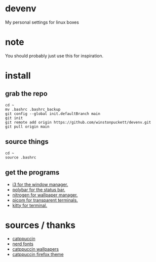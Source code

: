 # devenv
My personal settings for linux boxes

# note
You should probably just use this for inspiration. 

# install

## grab the repo

```
cd ~
mv .bashrc .bashrc_backup
git config --global init.defaultBranch main
git init
git remote add origin https://github.com/winstonpuckett/devenv.git
git pull origin main
```

## source things

```
cd ~
source .bashrc
```

## get the programs

- [i3 for the window manager.](https://i3wm.org/)
- [polybar for the status bar.](https://github.com/polybar/polybar)
- [nitrogen for wallpaper manager.](https://wiki.archlinux.org/title/nitrogen)
- [picom for transparent terminals.](https://github.com/yshui/picom)
- [kitty for terminal.](https://sw.kovidgoyal.net/kitty/)

# sources / thanks

- [catppuccin](https://github.com/catppuccin/catppuccin)
- [nerd fonts](https://www.nerdfonts.com/)
- [catppuccin wallpapers](https://github.com/catppuccin/wallpapers)
- [catppuccin firefox theme](https://github.com/catppuccin/firefox)
